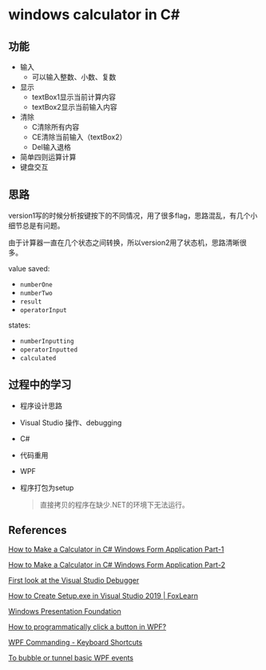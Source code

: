 # windows calculator in C# 

## 功能

- 输入
  - 可以输入整数、小数、复数
- 显示
  - textBox1显示当前计算内容
  - textBox2显示当前输入内容
- 清除
  - C清除所有内容
  - CE清除当前输入（textBox2）
  - Del输入退格
- 简单四则运算计算
- 键盘交互



## 思路

version1写的时候分析按键按下的不同情况，用了很多flag，思路混乱，有几个小细节总是有问题。

由于计算器一直在几个状态之间转换，所以version2用了状态机，思路清晰很多。

value saved:

- `numberOne`
- `numberTwo`
- `result`
- `operatorInput`

states:

- `numberInputting`
- `operatorInputted`
- `calculated`



## 过程中的学习

- 程序设计思路

- Visual Studio 操作、debugging

- C#

- 代码重用

- WPF

- 程序打包为setup

  > 直接拷贝的程序在缺少.NET的环境下无法运行。



## References

[How to Make a Calculator in C# Windows Form Application Part-1](https://www.youtube.com/watch?v=iJqB6UsM-hs&t=911s)

[How to Make a Calculator in C# Windows Form Application Part-2](https://www.youtube.com/watch?v=X67eC9jf2uE&t=1064s)

[First look at the Visual Studio Debugger](https://docs.microsoft.com/en-us/visualstudio/debugger/debugger-feature-tour?view=vs-2019)

[How to Create Setup.exe in Visual Studio 2019 | FoxLearn](https://www.youtube.com/watch?v=fehVTLNQorQ)

[Windows Presentation Foundation](https://docs.microsoft.com/en-us/dotnet/desktop/wpf/?view=netframeworkdesktop-4.8)

[How to programmatically click a button in WPF?](https://stackoverflow.com/questions/728432/how-to-programmatically-click-a-button-in-wpf)

[WPF Commanding - Keyboard Shortcuts](http://www.blackwasp.co.uk/WPFKeyBindings_3.aspx)

[To bubble or tunnel basic WPF events](https://www.codeproject.com/Articles/464926/To-bubble-or-tunnel-basic-WPF-events)